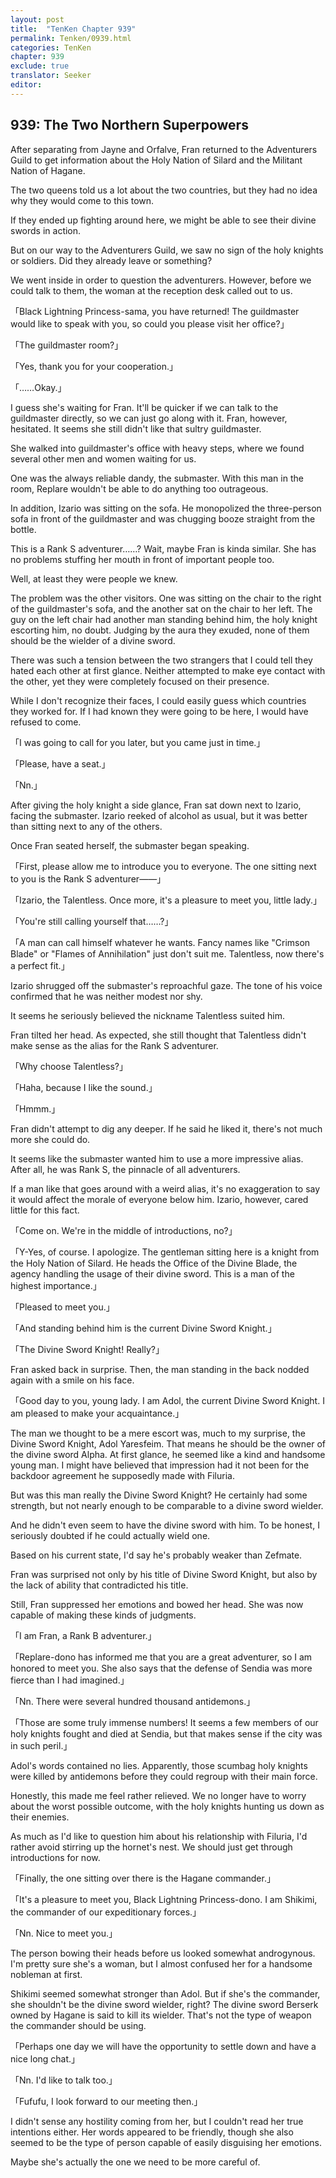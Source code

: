 ```yaml
---
layout: post
title:  "TenKen Chapter 939"
permalink: Tenken/0939.html
categories: TenKen
chapter: 939
exclude: true
translator: Seeker
editor: 
---
```

<h2>939: The Two Northern Superpowers</h2>

After separating from Jayne and Orfalve, Fran returned to the Adventurers Guild to get information about the Holy Nation of Silard and the Militant Nation of Hagane.

The two queens told us a lot about the two countries, but they had no idea why they would come to this town.

If they ended up fighting around here, we might be able to see their divine swords in action.

But on our way to the Adventurers Guild, we saw no sign of the holy knights or soldiers. Did they already leave or something?

We went inside in order to question the adventurers. However, before we could talk to them, the woman at the reception desk called out to us.

「Black Lightning Princess-sama, you have returned! The guildmaster would like to speak with you, so could you please visit her office?」

「The guildmaster room?」

「Yes, thank you for your cooperation.」

「……Okay.」

I guess she's waiting for Fran. It'll be quicker if we can talk to the guildmaster directly, so we can just go along with it. Fran, however, hesitated. It seems she still didn't like that sultry guildmaster.

She walked into guildmaster's office with heavy steps, where we found several other men and women waiting for us.

One was the always reliable dandy, the submaster. With this man in the room, Replare wouldn't be able to do anything too outrageous.

In addition, Izario was sitting on the sofa. He monopolized the three-person sofa in front of the guildmaster and was chugging booze straight from the bottle.

This is a Rank S adventurer……? Wait, maybe Fran is kinda similar. She has no problems stuffing her mouth in front of important people too.

Well, at least they were people we knew.

The problem was the other visitors. One was sitting on the chair to the right of the guildmaster's sofa, and the another sat on the chair to her left. The guy on the left chair had another man standing behind him, the holy knight escorting him, no doubt. Judging by the aura they exuded, none of them should be the wielder of a divine sword.

There was such a tension between the two strangers that I could tell they hated each other at first glance. Neither attempted to make eye contact with the other, yet they were completely focused on their presence.

While I don't recognize their faces, I could easily guess which countries they worked for. If I had known they were going to be here, I would have refused to come.

「I was going to call for you later, but you came just in time.」

「Please, have a seat.」

「Nn.」

After giving the holy knight a side glance, Fran sat down next to Izario, facing the submaster. Izario reeked of alcohol as usual, but it was better than sitting next to any of the others.

Once Fran seated herself, the submaster began speaking.

「First, please allow me to introduce you to everyone. The one sitting next to you is the Rank S adventurer――」

「Izario, the Talentless. Once more, it's a pleasure to meet you, little lady.」

「You're still calling yourself that……?」

「A man can call himself whatever he wants. Fancy names like "Crimson Blade" or "Flames of Annihilation" just don't suit me. Talentless, now there's a perfect fit.」

Izario shrugged off the submaster's reproachful gaze. The tone of his voice confirmed that he was neither modest nor shy.

It seems he seriously believed the nickname Talentless suited him.

Fran tilted her head. As expected, she still thought that Talentless didn't make sense as the alias for the Rank S adventurer.

「Why choose Talentless?」

「Haha, because I like the sound.」

「Hmmm.」

Fran didn't attempt to dig any deeper. If he said he liked it, there's not much more she could do.

It seems like the submaster wanted him to use a more impressive alias. After all, he was Rank S, the pinnacle of all adventurers.

If a man like that goes around with a weird alias, it's no exaggeration to say it would affect the morale of everyone below him. Izario, however, cared little for this fact.

「Come on. We're in the middle of introductions, no?」

「Y-Yes, of course. I apologize. The gentleman sitting here is a knight from the Holy Nation of Silard. He heads the Office of the Divine Blade, the agency handling the usage of their divine sword. This is a man of the highest importance.」

「Pleased to meet you.」

「And standing behind him is the current Divine Sword Knight.」

「The Divine Sword Knight! Really?」

Fran asked back in surprise. Then, the man standing in the back nodded again with a smile on his face.

「Good day to you, young lady. I am Adol, the current Divine Sword Knight. I am pleased to make your acquaintance.」

The man we thought to be a mere escort was, much to my surprise, the Divine Sword Knight, Adol Yaresfeim. That means he should be the owner of the divine sword Alpha. At first glance, he seemed like a kind and handsome young man. I might have believed that impression had it not been for the backdoor agreement he supposedly made with Filuria.

But was this man really the Divine Sword Knight? He certainly had some strength, but not nearly enough to be comparable to a divine sword wielder.

And he didn't even seem to have the divine sword with him. To be honest, I seriously doubted if he could actually wield one.

Based on his current state, I'd say he's probably weaker than Zefmate.

Fran was surprised not only by his title of Divine Sword Knight, but also by the lack of ability that contradicted his title.

Still, Fran suppressed her emotions and bowed her head. She was now capable of making these kinds of judgments.

「I am Fran, a Rank B adventurer.」

「Replare-dono has informed me that you are a great adventurer, so I am honored to meet you. She also says that the defense of Sendia was more fierce than I had imagined.」

「Nn. There were several hundred thousand antidemons.」

「Those are some truly immense numbers! It seems a few members of our holy knights fought and died at Sendia, but that makes sense if the city was in such peril.」

Adol's words contained no lies. Apparently, those scumbag holy knights were killed by antidemons before they could regroup with their main force.

Honestly, this made me feel rather relieved. We no longer have to worry about the worst possible outcome, with the holy knights hunting us down as their enemies.

As much as I'd like to question him about his relationship with Filuria, I'd rather avoid stirring up the hornet's nest. We should just get through introductions for now.

「Finally, the one sitting over there is the Hagane commander.」

「It's a pleasure to meet you, Black Lightning Princess-dono. I am Shikimi, the commander of our expeditionary forces.」

「Nn. Nice to meet you.」

The person bowing their heads before us looked somewhat androgynous. I'm pretty sure she's a woman, but I almost confused her for a handsome nobleman at first.

Shikimi seemed somewhat stronger than Adol. But if she's the commander, she shouldn't be the divine sword wielder, right? The divine sword Berserk owned by Hagane is said to kill its wielder. That's not the type of weapon the commander should be using.

「Perhaps one day we will have the opportunity to settle down and have a nice long chat.」

「Nn. I'd like to talk too.」

「Fufufu, I look forward to our meeting then.」

I didn't sense any hostility coming from her, but I couldn't read her true intentions either. Her words appeared to be friendly, though she also seemed to be the type of person capable of easily disguising her emotions.

Maybe she's actually the one we need to be more careful of.



